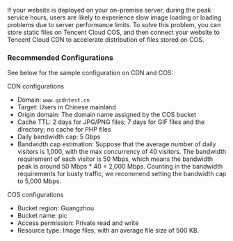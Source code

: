 
If your website is deployed on your on-premise server, during the peak service hours, users are likely to experience slow image loading or loading problems due to server performance limits. To solve this problem, you can store static files on Tencent Cloud COS, and then connect your website to Tencent Cloud CDN to accelerate distribution of files stored on COS. 


### Recommended Configurations
See below for the sample configuration on CDN and COS: 

CDN configurations
- Domain: `www.qcdntest.cn`
- Target: Users in Chinese mainland
- Origin domain: The domain name assigned by the COS bucket
- Cache TTL: 2 days for JPG/PNG files; 7 days for GIF files and the directory; no cache for PHP files
- Daily bandwidth cap: 5 Gbps
- Bandwidth cap estimation: Suppose that the average number of daily visitors is 1,000, with the max concurrency of 40 visitors. The bandwidth requirement of each visitor is 50 Mbps, which means the bandwidth peak is around 50 Mbps * 40 = 2,000 Mbps. Counting in the bandwidth requirements for busty traffic, we recommend setting the bandwidth cap to 5,000 Mbps.

COS configurations
- Bucket region: Guangzhou
- Bucket name: pic
- Access permission: Private read and write
- Resource type: Image files, with an average file size of 500 KB. 
